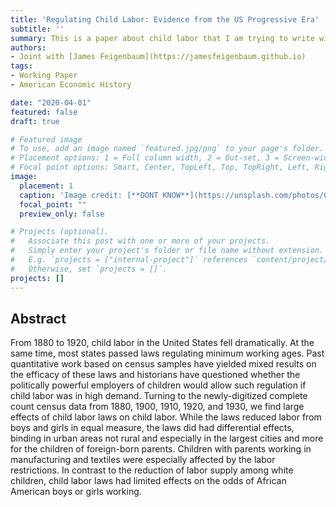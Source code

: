 ```yaml
---
title: 'Regulating Child Labor: Evidence from the US Progressive Era'
subtitle: ''
summary: This is a paper about child labor that I am trying to write with JJF.
authors:
- Joint with [James Feigenbaum](https://jamesfeigenbaum.github.io)
tags:
- Working Paper
- American Economic History

date: "2020-04-01"
featured: false
draft: true

# Featured image
# To use, add an image named `featured.jpg/png` to your page's folder.
# Placement options: 1 = Full column width, 2 = Out-set, 3 = Screen-width
# Focal point options: Smart, Center, TopLeft, Top, TopRight, Left, Right, BottomLeft, Bottom, BottomRight
image:
  placement: 1
  caption: 'Image credit: [**DONT KNOW**](https://unsplash.com/photos/CpkOjOcXdUY)'
  focal_point: ""
  preview_only: false

# Projects (optional).
#   Associate this post with one or more of your projects.
#   Simply enter your project's folder or file name without extension.
#   E.g. `projects = ["internal-project"]` references `content/project/deep-learning/index.md`.
#   Otherwise, set `projects = []`.
projects: []
---
```



## Abstract
From 1880 to 1920, child labor in the United States fell dramatically. At the same time, most states passed laws regulating minimum working ages. Past quantitative work based on census samples have yielded mixed results on the efficacy of these laws and historians have questioned whether the politically powerful employers of children would allow such regulation if child labor was in high demand. Turning to the newly-digitized complete count census data from 1880, 1900, 1910, 1920, and 1930, we find large effects of child labor laws on child labor. While the laws reduced labor from boys and girls in equal measure, the laws did had differential effects, binding in urban areas not rural and especially in the largest cities and more for the children of foreign-born parents. Children with parents working in manufacturing and textiles were especially affected by the labor restrictions. In contrast to the reduction of labor supply among white children, child labor laws had limited effects on the odds of African American boys or girls working.
